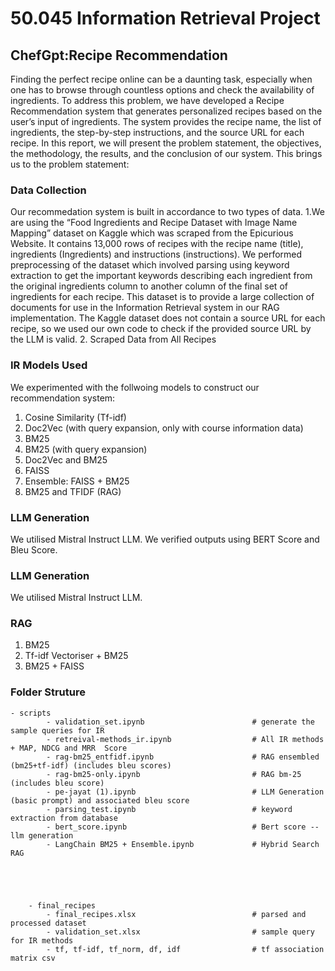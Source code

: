 # 50.045 Information Retrieval Project 
## ChefGpt:Recipe Recommendation 
Finding the perfect recipe online can be a daunting task, especially when one has to browse through countless options and check the availability of ingredients. To address this problem, we have developed a Recipe Recommendation system that generates personalized recipes based on the user’s input of ingredients. The system provides the recipe name, the list of ingredients, the step-by-step instructions, and the source URL for each recipe. In this report, we will present the problem statement, the objectives, the methodology, the results, and the conclusion of our system. This brings us to the problem statement: 

### Data Collection
Our recommedation system is built in accordance to two types of data. 
1.We are using the “Food Ingredients and Recipe Dataset with Image Name Mapping” dataset on Kaggle which was scraped from the Epicurious Website. It contains 13,000 rows of recipes with the recipe name (title), ingredients (Ingredients) and instructions (instructions). We performed preprocessing of the dataset which involved parsing using keyword extraction to get the important keywords describing each ingredient from the original ingredients column to another column of the final set of ingredients for each recipe. This dataset is to provide a large collection of documents for use in the Information Retrieval system in our RAG implementation.
The Kaggle dataset does not contain a source URL for each recipe, so we used our own code to check if the provided source URL by the LLM is valid.
2. Scraped Data from All Recipes

### IR Models Used
We experimented with the follwoing models to construct our recommendation system:
1. Cosine Similarity  (Tf-idf)
2. Doc2Vec  (with query expansion, only with course information data)
3. BM25
4. BM25  (with query expansion)
5. Doc2Vec and BM25  
6. FAISS
7. Ensemble: FAISS + BM25 
8. BM25 and TFIDF (RAG)

### LLM Generation 
We utilised Mistral Instruct LLM. We verified outputs using BERT Score and Bleu Score.

### LLM Generation 
We utilised Mistral Instruct LLM. 

### RAG  
1. BM25
2. Tf-idf Vectoriser + BM25
3. BM25 + FAISS 


### Folder Struture
```
- scripts                                       
        - validation_set.ipynb                        # generate the sample queries for IR 
        - retreival-methods_ir.ipynb                  # All IR methods + MAP, NDCG and MRR  Score 
        - rag-bm25_entfidf.ipynb                      # RAG ensembled (bm25+tf-idf) (includes bleu scores)
        - rag-bm25-only.ipynb                         # RAG bm-25 (includes bleu score)
        - pe-jayat (1).ipynb                          # LLM Generation (basic prompt) and associated bleu score
        - parsing_test.ipynb                          # keyword extraction from database
        - bert_score.ipynb                            # Bert score --llm generation
        - LangChain BM25 + Ensemble.ipynb             # Hybrid Search RAG





    - final_recipes  
        - final_recipes.xlsx                          # parsed and processed dataset
        - validation_set.xlsx                         # sample query for IR methods
        - tf, tf-idf, tf_norm, df, idf                # tf association matrix csv


    
